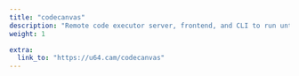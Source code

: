```yaml
---
title: "codecanvas"
description: "Remote code executor server, frontend, and CLI to run untrusted code as a non-root user in a Docker container"
weight: 1

extra:
  link_to: "https://u64.cam/codecanvas"
---
```

